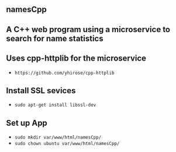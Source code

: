 ## namesCpp
## A C++ web program using a microservice to search for name statistics
## Uses cpp-httplib for the microservice
 - ```https://github.com/yhirose/cpp-httplib```
 
 
## Install SSL sevices
 - ```sudo apt-get install libssl-dev```
 


## Set up App
 - ```sudo mkdir var/www/html/namesCpp/```
 - ```sudo chown ubuntu var/www/html/namesCpp/```
